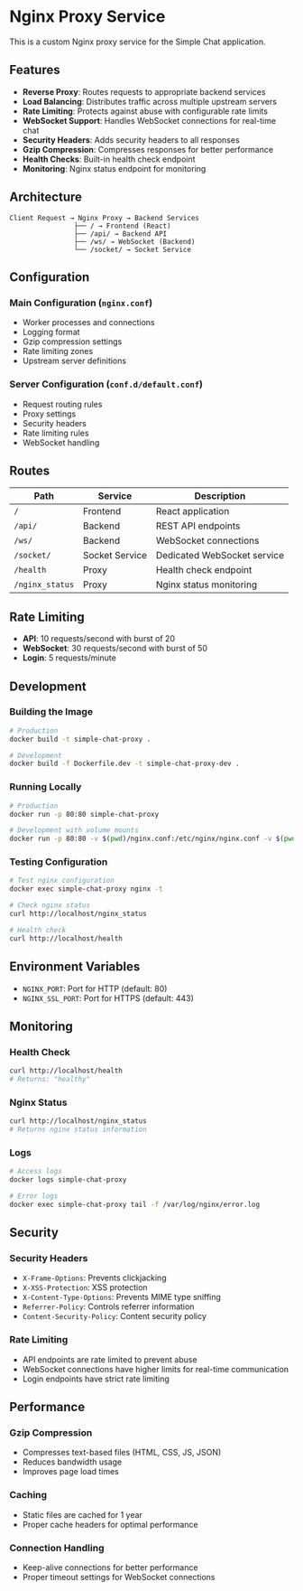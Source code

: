 # Nginx Proxy Service

This is a custom Nginx proxy service for the Simple Chat application.

## Features

- **Reverse Proxy**: Routes requests to appropriate backend services
- **Load Balancing**: Distributes traffic across multiple upstream servers
- **Rate Limiting**: Protects against abuse with configurable rate limits
- **WebSocket Support**: Handles WebSocket connections for real-time chat
- **Security Headers**: Adds security headers to all responses
- **Gzip Compression**: Compresses responses for better performance
- **Health Checks**: Built-in health check endpoint
- **Monitoring**: Nginx status endpoint for monitoring

## Architecture

```
Client Request → Nginx Proxy → Backend Services
                ├── / → Frontend (React)
                ├── /api/ → Backend API
                ├── /ws/ → WebSocket (Backend)
                └── /socket/ → Socket Service
```

## Configuration

### Main Configuration (`nginx.conf`)
- Worker processes and connections
- Logging format
- Gzip compression settings
- Rate limiting zones
- Upstream server definitions

### Server Configuration (`conf.d/default.conf`)
- Request routing rules
- Proxy settings
- Security headers
- Rate limiting rules
- WebSocket handling

## Routes

| Path | Service | Description |
|------|---------|-------------|
| `/` | Frontend | React application |
| `/api/` | Backend | REST API endpoints |
| `/ws/` | Backend | WebSocket connections |
| `/socket/` | Socket Service | Dedicated WebSocket service |
| `/health` | Proxy | Health check endpoint |
| `/nginx_status` | Proxy | Nginx status monitoring |

## Rate Limiting

- **API**: 10 requests/second with burst of 20
- **WebSocket**: 30 requests/second with burst of 50
- **Login**: 5 requests/minute

## Development

### Building the Image
```bash
# Production
docker build -t simple-chat-proxy .

# Development
docker build -f Dockerfile.dev -t simple-chat-proxy-dev .
```

### Running Locally
```bash
# Production
docker run -p 80:80 simple-chat-proxy

# Development with volume mounts
docker run -p 80:80 -v $(pwd)/nginx.conf:/etc/nginx/nginx.conf -v $(pwd)/conf.d:/etc/nginx/conf.d simple-chat-proxy-dev
```

### Testing Configuration
```bash
# Test nginx configuration
docker exec simple-chat-proxy nginx -t

# Check nginx status
curl http://localhost/nginx_status

# Health check
curl http://localhost/health
```

## Environment Variables

- `NGINX_PORT`: Port for HTTP (default: 80)
- `NGINX_SSL_PORT`: Port for HTTPS (default: 443)

## Monitoring

### Health Check
```bash
curl http://localhost/health
# Returns: "healthy"
```

### Nginx Status
```bash
curl http://localhost/nginx_status
# Returns nginx status information
```

### Logs
```bash
# Access logs
docker logs simple-chat-proxy

# Error logs
docker exec simple-chat-proxy tail -f /var/log/nginx/error.log
```

## Security

### Security Headers
- `X-Frame-Options`: Prevents clickjacking
- `X-XSS-Protection`: XSS protection
- `X-Content-Type-Options`: Prevents MIME type sniffing
- `Referrer-Policy`: Controls referrer information
- `Content-Security-Policy`: Content security policy

### Rate Limiting
- API endpoints are rate limited to prevent abuse
- WebSocket connections have higher limits for real-time communication
- Login endpoints have strict rate limiting

## Performance

### Gzip Compression
- Compresses text-based files (HTML, CSS, JS, JSON)
- Reduces bandwidth usage
- Improves page load times

### Caching
- Static files are cached for 1 year
- Proper cache headers for optimal performance

### Connection Handling
- Keep-alive connections for better performance
- Proper timeout settings for WebSocket connections
